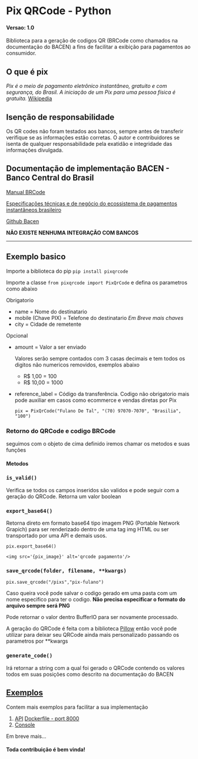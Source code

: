 # Pix QRCode - Python

#### Versao: __1.0__

Biblioteca para a geração de codigos QR (BRCode como chamados na documentação do BACEN) a fins de facilitar a exibição para pagamentos ao consumidor.

## O que é pix

_Pix é o meio de pagamento eletrônico instantâneo, gratuito e com segurança, do Brasil. A iniciação de um Pix para uma pessoa física é gratuita._ [Wikipedia](https://pt.wikipedia.org/wiki/Pix)


## Isenção de responsabilidade

Os QR codes não foram testados aos bancos, sempre antes de transferir verifique se as informações estão corretas. O autor e contribuidores se isenta de qualquer responsabilidade pela exatidão e integridade das informações divulgada.


## Documentação de implementação BACEN - Banco Central do Brasil

[Manual BRCode](https://www.bcb.gov.br/content/estabilidadefinanceira/spb_docs/ManualBRCode.pdf)

[Especificações técnicas e de negócio do ecossistema de pagamentos instantâneos brasileiro](https://www.bcb.gov.br/content/estabilidadefinanceira/forumpireunioes/Documento%20de%20especifica%C3%A7%C3%B5es%20-%20vers%C3%A3o%205-0.pdf)

[Github Bacen](https://github.com/bacen)

**NÃO EXISTE NENHUMA INTEGRAÇÃO COM BANCOS**

---

## Exemplo basico

Importe a biblioteca do pip `pip install pixqrcode`

Importe a classe `from pixqrcode import PixQrCode` e defina os parametros como abaixo

Obrigatorio

* name = Nome do destinatario
* mobile (Chave PIX) = Telefone do destinatario _Em Breve mais chaves_
* city = Cidade de remetente


Opcional

* amount = Valor a ser enviado
    
    Valores serão sempre contados com 3 casas decimais e tem todos os digitos não numericos removidos, exemplos abaixo
    
    * R$ 1,00 = 100
    * R$ 10,00 = 1000
    
* reference_label = Código da transferência. Codigo não obrigatorio mais pode auxiliar em casos como ecommerce e vendas diretas por Pix



    `pix = PixQrCode("Fulano De Tal", "(70) 97070-7070", "Brasilia", "100")`


### Retorno do QRCode e codigo BRCode

seguimos com o objeto de cima definido iremos chamar os metodos e suas funções


#### Metodos


### `is_valid()`

Verifica se todos os campos inseridos são validos e pode seguir com a geração do QRCode. Retorna um valor boolean


### `export_base64()`

Retorna direto em formato base64 tipo imagem PNG (Portable Network Grapich) para ser renderizado dentro de uma tag img HTML ou ser transportado por uma API e demais usos.


    pix.export_base64()
    
    <img src='{pix_image}' alt='qrcode pagamento'/>



### `save_qrcode(folder, filename, **kwargs)`

    pix.save_qrcode("/pixs","pix-fulano")

Caso queira você pode salvar o codigo gerado em uma pasta com um nome especifico para ter o codigo. **Não precisa especificar o formato do arquivo sempre será PNG**

Pode retornar o valor dentro BufferIO para ser novamente processado.

A geração do QRCode é feita com a biblioteca [Pillow](https://pillow.readthedocs.io/en/stable/) então você pode utilizar para deixar seu QRCode ainda mais personalizado passando os parametros por **kwargs



### `generate_code()`

Irá retornar a string com a qual foi gerado o QRCode contendo os valores todos em suas posições como descrito na documentação do BACEN



## [Exemplos](./examples)

Contem mais exemplos para facilitar a sua implementação

1. [API](./examples/API/api.py) [Dockerfile - port 8000](./examples/API/Dockerfile)
1. [Console](./examples/console/console_example.py)

Em breve mais...

#### Toda contribuição é bem vinda!
